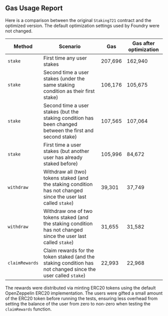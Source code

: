 ## Gas Usage Report

Here is a comparison between the original `Staking721` contract and the optimized version. The default optimization
settings used by Foundry were not changed.

| Method | Scenario | Gas | Gas after optimization
| ------------- | ------------- | ------------- | ------------- |
| `stake` | First time any user stakes | 207,696 | 162,940 |
| `stake` | Second time a user stakes (under the same staking condition as their first stake) | 106,176 | 105,675 |
| `stake` | Second time a user stakes (but the staking condition has been changed between the first and second stake) | 107,565 | 107,064  |
| `stake` | First time a user stakes (but another user has already staked before) | 105,996 | 84,672  |
| `withdraw` | Withdraw all (two) tokens staked (and the staking condition has not changed since the user last called `stake`) | 39,301 | 37,749 |
| `withdraw` | Withdraw one of two tokens staked (and the staking condition has not changed since the user last called `stake`) | 31,655 | 31,582 |
| `claimRewards` | Claim rewards for the token staked (and the staking condition has not changed since the user called `stake`) | 22,993 | 22,968  |

The rewards were distributed via minting ERC20 tokens using the default OpenZeppelin ERC20 implementation. The users
were gifted a small amount of the ERC20 token before running the tests, ensuring less overhead from setting the balance
of the user from zero to non-zero when testing the `claimRewards` function.
